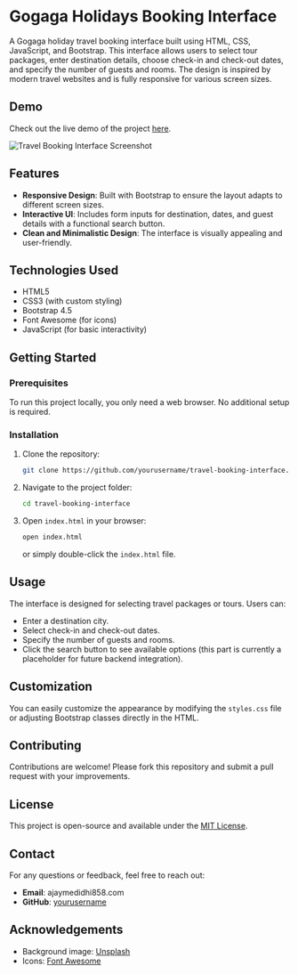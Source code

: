 # Gogaga Holidays Booking Interface

A Gogaga holiday travel booking interface built using HTML, CSS, JavaScript, and Bootstrap. This interface allows users to select tour packages, enter destination details, choose check-in and check-out dates, and specify the number of guests and rooms. The design is inspired by modern travel websites and is fully responsive for various screen sizes.

## Demo

Check out the live demo of the project [here](https://goga2.ccbp.tech/).

![Travel Booking Interface Screenshot](https://yourwebsiteurl.com/screenshot.png)

## Features

- **Responsive Design**: Built with Bootstrap to ensure the layout adapts to different screen sizes.
- **Interactive UI**: Includes form inputs for destination, dates, and guest details with a functional search button.
- **Clean and Minimalistic Design**: The interface is visually appealing and user-friendly.

## Technologies Used

- HTML5
- CSS3 (with custom styling)
- Bootstrap 4.5
- Font Awesome (for icons)
- JavaScript (for basic interactivity)

## Getting Started

### Prerequisites

To run this project locally, you only need a web browser. No additional setup is required.

### Installation

1. Clone the repository:
    ```bash
    git clone https://github.com/yourusername/travel-booking-interface.git
    ```

2. Navigate to the project folder:
    ```bash
    cd travel-booking-interface
    ```

3. Open `index.html` in your browser:
    ```bash
    open index.html
    ```
   or simply double-click the `index.html` file.

## Usage

The interface is designed for selecting travel packages or tours. Users can:
- Enter a destination city.
- Select check-in and check-out dates.
- Specify the number of guests and rooms.
- Click the search button to see available options (this part is currently a placeholder for future backend integration).

## Customization

You can easily customize the appearance by modifying the `styles.css` file or adjusting Bootstrap classes directly in the HTML.

## Contributing

Contributions are welcome! Please fork this repository and submit a pull request with your improvements.

## License

This project is open-source and available under the [MIT License](LICENSE).

## Contact

For any questions or feedback, feel free to reach out:
- **Email**: ajaymedidhi858.com
- **GitHub**: [yourusername](https://github.com/ajaymedidhi)

## Acknowledgements

- Background image: [Unsplash](https://unsplash.com/)
- Icons: [Font Awesome](https://fontawesome.com/)
